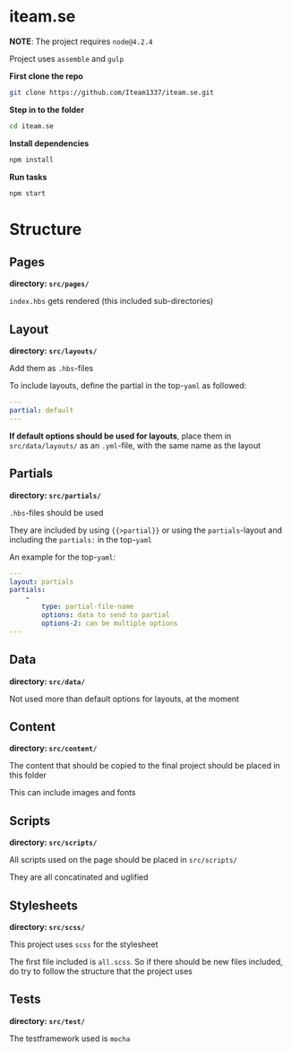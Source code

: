 # iteam.se

**NOTE**: The project requires `node@4.2.4`

Project uses `assemble` and `gulp`

**First clone the repo**
```bash
git clone https://github.com/Iteam1337/iteam.se.git
```

**Step in to the folder**
```bash
cd iteam.se
```

**Install dependencies**
```bash
npm install
```

**Run tasks**
```bash
npm start
```

# Structure

## Pages
**directory: `src/pages/`**


`index.hbs` gets rendered (this included sub-directories)

## Layout
**directory: `src/layouts/`**

Add them as `.hbs`-files

To include layouts, define the partial in the top-`yaml` as followed:

```yml
---
partial: default
---
```

**If default options should be used for layouts**, place them in `src/data/layouts/` as an `.yml`-file, with the same name as the layout

## Partials
**directory: `src/partials/`**

`.hbs`-files should be used

They are included by using `{{>partial}}` or using the `partials`-layout and
including the `partials:` in the top-`yaml`

An example for the top-`yaml`:

```yml
---
layout: partials
partials:
    -
        type: partial-file-name
        options: data to send to partial
        options-2: can be multiple options
---
```

## Data
**directory: `src/data/`**

Not used more than default options for layouts, at the moment

## Content
**directory: `src/content/`**

The content that should be copied to the final project should be placed in this folder

This can include images and fonts

## Scripts
**directory: `src/scripts/`**

All scripts used on the page should be placed in `src/scripts/`

They are all concatinated and uglified

## Stylesheets
**directory: `src/scss/`**

This project uses `scss` for the stylesheet

The first file included is `all.scss`. So if there should be new files included, do try to follow the structure that the project uses

## Tests
**directory: `src/test/`**

The testframework used is `mocha`

